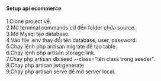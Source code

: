 <h4>Setup api ecommerce</h4>
1.Clone project về.<br>
2.Mở terminal commands cd đến folder chứa source.<br>
3.Mở Mysql tạo database.<br>
4.Vào file .env thay đổi tên database, user, password.<br>
5.Chạy lệnh php aritisan migrate để tạo table.<br>
6.Chạy lệnh php artisan storage:link.<br>
7.Chạy php artisan db:seed --class="tên class trong seeder".<br>
8.Chạy php artisan jwt:generate<br>
9.Chạy php artisan serve để mở server local.<br>
